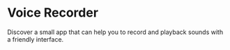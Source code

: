 # Voice Recorder
 Discover a small app that can help you to record and playback sounds with a friendly interface.
